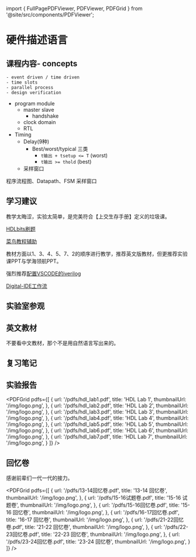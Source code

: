 import { FullPagePDFViewer, PDFViewer, PDFGrid } from '@site/src/components/PDFViewer';

# 硬件描述语言

## 课程内容- concepts
    - event driven / time driven
    - time slots
    - parallel process
    - design verification
- program module
    - master slave
        - handshake
    - clock domain
    - RTL
- Timing
    - Delay(9种)
        - Best/worst/typical 三类
            - `t输出 + tsetup <= T` (worst)
            - `t输出 >= thold` (best)
    - 采样窗口

程序流程图、Datapath、FSM
采样窗口
## 学习建议
教学太晦涩，实验太简单，是完美符合【上交生存手册】定义的垃圾课。

[HDLbits刷题](https://hdlbits.01xz.net/wiki/Main_Page)

[菜鸟教程辅助](https://www.runoob.com/w3cnote/verilog-tutorial.html)

教材方面以1、3、4、5、7、2的顺序进行教学，推荐英文版教材，但更推荐实验课PPT与学海领航PPT。

强烈推荐[配置VSCODE的iverilog](https://blog.csdn.net/weixin_60094035/article/details/126532981)

[Digital-IDE工作流](https://nc-ai.cn/article/cxnqr517/#digital-ide-all-in-one-vscode-plugin-for-verilog-vhdl-development) 

## 实验室参观

<PDFViewer 
  src="/pdfs/硬件描述语言余锋实验室.pdf"
  title="硬件描述语言余锋实验室"
  height={800}
  showToolbar={true}
/>

## 英文教材

<PDFViewer 
  src="/pdfs/硬件描述语言教材.pdf" 
  title="数字图像处理教材" 
  height={800}
  showToolbar={true}
/>
不要看中文教材，那个不是用自然语言写出来的。

## 复习笔记

<FullPagePDFViewer 
  src="/pdfs/硬件描述语言复习笔记.pdf"
  pageSpacing={1}
  maxWidth={900}
/>

## 实验报告

<PDFGrid
  pdfs={[
    {
      url: '/pdfs/hdl_lab1.pdf',
      title: 'HDL Lab 1',
      thumbnailUrl: '/img/logo.png',
    },
    {
      url: '/pdfs/hdl_lab2.pdf',
      title: 'HDL Lab 2',
      thumbnailUrl: '/img/logo.png',
    },
    {
      url: '/pdfs/hdl_lab3.pdf',
      title: 'HDL Lab 3',
      thumbnailUrl: '/img/logo.png',
    },
    {
      url: '/pdfs/hdl_lab4.pdf',
      title: 'HDL Lab 4',
      thumbnailUrl: '/img/logo.png',
    },
    {
      url: '/pdfs/hdl_lab5.pdf',
      title: 'HDL Lab 5',
      thumbnailUrl: '/img/logo.png',
    },
    {
      url: '/pdfs/hdl_lab6.pdf',
      title: 'HDL Lab 6',
      thumbnailUrl: '/img/logo.png',
    },
    {
      url: '/pdfs/hdl_lab7.pdf',
      title: 'HDL Lab 7',
      thumbnailUrl: '/img/logo.png',
    }
  ]}
/>

## 回忆卷

感谢前辈们一代一代的接力。

<PDFGrid
  pdfs={[
    {
      url: '/pdfs/13-14回忆卷.pdf',
      title: '13-14 回忆卷',
      thumbnailUrl: '/img/logo.png',
    },
    {
      url: '/pdfs/15-16试题卷.pdf',
      title: '15-16 试题卷',
      thumbnailUrl: '/img/logo.png',
    },
    {
      url: '/pdfs/15-16回忆卷.pdf',
      title: '15-16 回忆卷',
      thumbnailUrl: '/img/logo.png',
    },
    {
      url: '/pdfs/16-17回忆卷.pdf',
      title: '16-17 回忆卷',
      thumbnailUrl: '/img/logo.png',
    },
    {
      url: '/pdfs/21-22回忆卷.pdf',
      title: '21-22 回忆卷',
      thumbnailUrl: '/img/logo.png',
    },
    {
      url: '/pdfs/22-23回忆卷.pdf',
      title: '22-23 回忆卷',
      thumbnailUrl: '/img/logo.png',
    },
    {
      url: '/pdfs/23-24回忆卷.pdf',
      title: '23-24 回忆卷',
      thumbnailUrl: '/img/logo.png',
    }
  ]}
/>

